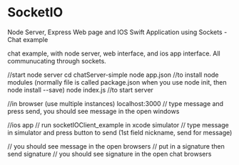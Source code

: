 # SocketIO
Node Server, Express Web page and IOS Swift Application using Sockets - Chat example 

chat example, with node server, web interface, and ios app interface. All communucating through sockets.

//start node server
cd chatServer-simple
node app.json   //to install node modules (normally file is called package.json when you use node init, then node install --save)
node index.js   //to start server

//in browser (use multiple instances)
localhost:3000
// type message and press send, you should see message in the open windows

//ios app
// run socketIOClient_example in xcode simulator
// type message in simulator and press button to send (1st field nickname, send for message)

// you should see message in the open browsers
// put in a signature then send signature
// you should see signature in the open chat browsers

